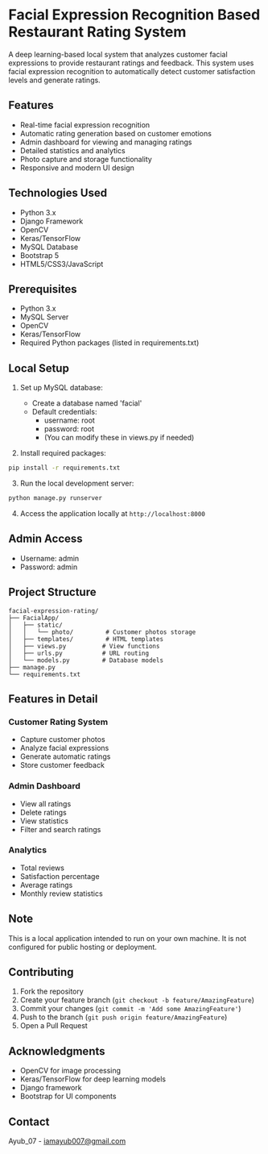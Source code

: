 # Facial Expression Recognition Based Restaurant Rating System

A deep learning-based local system that analyzes customer facial expressions to provide restaurant ratings and feedback. This system uses facial expression recognition to automatically detect customer satisfaction levels and generate ratings.

## Features

- Real-time facial expression recognition
- Automatic rating generation based on customer emotions
- Admin dashboard for viewing and managing ratings
- Detailed statistics and analytics
- Photo capture and storage functionality
- Responsive and modern UI design

## Technologies Used

- Python 3.x
- Django Framework
- OpenCV
- Keras/TensorFlow
- MySQL Database
- Bootstrap 5
- HTML5/CSS3/JavaScript

## Prerequisites

- Python 3.x
- MySQL Server
- OpenCV
- Keras/TensorFlow
- Required Python packages (listed in requirements.txt)

## Local Setup

1. Set up MySQL database:
   - Create a database named 'facial'
   - Default credentials: 
     - username: root
     - password: root
     - (You can modify these in views.py if needed)

2. Install required packages:
```bash
pip install -r requirements.txt
```

3. Run the local development server:
```bash
python manage.py runserver
```

4. Access the application locally at `http://localhost:8000`

## Admin Access
- Username: admin
- Password: admin

## Project Structure

```
facial-expression-rating/
├── FacialApp/
│   ├── static/
│   │   └── photo/         # Customer photos storage
│   ├── templates/         # HTML templates
│   ├── views.py          # View functions
│   ├── urls.py           # URL routing
│   └── models.py         # Database models
├── manage.py
└── requirements.txt
```

## Features in Detail

### Customer Rating System
- Capture customer photos
- Analyze facial expressions
- Generate automatic ratings
- Store customer feedback

### Admin Dashboard
- View all ratings
- Delete ratings
- View statistics
- Filter and search ratings

### Analytics
- Total reviews
- Satisfaction percentage
- Average ratings
- Monthly review statistics

## Note
This is a local application intended to run on your own machine. It is not configured for public hosting or deployment.

## Contributing

1. Fork the repository
2. Create your feature branch (`git checkout -b feature/AmazingFeature`)
3. Commit your changes (`git commit -m 'Add some AmazingFeature'`)
4. Push to the branch (`git push origin feature/AmazingFeature`)
5. Open a Pull Request


## Acknowledgments

- OpenCV for image processing
- Keras/TensorFlow for deep learning models
- Django framework
- Bootstrap for UI components

## Contact

Ayub_07 - iamayub007@gmail.com
